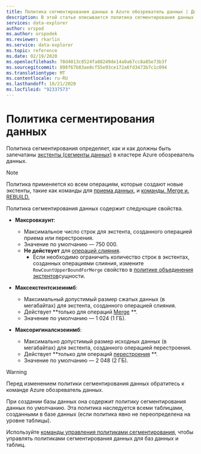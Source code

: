 ```yaml
---
title: Политика сегментирования данных в Azure обозреватель данных | Документация Майкрософт
description: В этой статье описывается политика сегментирования данных в Azure обозреватель данных.
services: data-explorer
author: orspod
ms.author: orspodek
ms.reviewer: rkarlin
ms.service: data-explorer
ms.topic: reference
ms.date: 02/19/2020
ms.openlocfilehash: 70d4013c8524fa88249de14a0a67cc8a85e73b3f
ms.sourcegitcommit: 898f67b83ae8cf55e93ce172a6fd3473b7c1c094
ms.translationtype: MT
ms.contentlocale: ru-RU
ms.lasthandoff: 10/21/2020
ms.locfileid: "92337573"
---
```

# <a name="data-sharding-policy"></a>Политика сегментирования данных

Политика сегментирования определяет, как и как должны быть запечатаны [экстенты (сегменты данных)](../management/extents-overview.md) в кластере Azure обозреватель данных.

> [!NOTE]
> Политика применяется ко всем операциям, которые создают новые экстенты, такие как команды для [приема данных](../../ingest-data-overview.md#kusto-query-language-ingest-control-commands), и [команды. Merge и. REBUILD.](./merge-extents.md)

Политика сегментирования данных содержит следующие свойства.

- **Максровкаунт**:
    - Максимальное число строк для экстента, созданного операцией приема или перестроения.
    - Значение по умолчанию — 750 000.
    - **Не действует** для [операций слияния](mergepolicy.md).
        - Если необходимо ограничить количество строк в экстентах, созданных операциями слияния, измените `RowCountUpperBoundForMerge` свойство в [политике объединения экстентов](mergepolicy.md)сущности.
- **Максекстентсизеинмб**:
    - Максимальный допустимый размер сжатых данных (в мегабайтах) для экстента, созданного операцией слияния.
    - Действует **только для операций [Merge](mergepolicy.md) **.
    - Значение по умолчанию — 1 024 (1 ГБ).

- **Максоригиналсизеинмб**:
    - Максимально допустимый размер исходных данных (в мегабайтах) для экстента, созданного операцией перестроения.
    - Действует **только для операций [перестроения](mergepolicy.md) **.
    - Значение по умолчанию — 2 048 (2 ГБ).

> [!WARNING]
> Перед изменением политики сегментирования данных обратитесь к команде Azure обозреватель данных.

При создании базы данных она содержит политику сегментирования данных по умолчанию. Эта политика наследуется всеми таблицами, созданными в базе данных (если политика явно не переопределена на уровне таблицы).

Используйте [команды управления политиками сегментирования](../management/sharding-policy.md), чтобы управлять политиками сегментирования данных для баз данных и таблиц.
